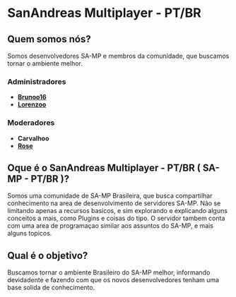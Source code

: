 # SanAndreas Multiplayer - PT/BR

## Quem somos nós?
 Somos desenvolvedores SA-MP e membros da comunidade, que buscamos tornar o ambiente melhor.

### **Administradores**
- **[Brunoo16](https://github.com/Brunoo16)**
- **[Lorenzoo](https://github.com/LouzinDeev)**
### **Moderadores**
- **Carvalhoo**
- **[Rose](https://github.com/IamNotRose)**

## Oque é o SanAndreas Multiplayer - PT/BR ( SA-MP - PT/BR )?
 Somos uma comunidade de SA-MP Brasileira, que busca compartilhar conhecimento na area de desenvolvimento de servidores SA-MP. Não se limitando apenas a recursos basicos, e sim explorando e explicando alguns conceitos a mais, como Plugins e coisas do tipo. O servidor tambem conta com uma area de programaçao similar aos assuntos do SA-MP, e mais alguns topicos.

## Qual é o objetivo?
 Buscamos tornar o ambiente Brasileiro do SA-MP melhor, informando devidadente e fazendo com que os novos desenvolvedores tenham uma base solida de conhecimento.

<!--

**Here are some ideas to get you started:**

🙋‍♀️ A short introduction - what is your organization all about?
🌈 Contribution guidelines - how can the community get involved?
👩‍💻 Useful resources - where can the community find your docs? Is there anything else the community should know?
🍿 Fun facts - what does your team eat for breakfast?
🧙 Remember, you can do mighty things with the power of [Markdown](https://docs.github.com/github/writing-on-github/getting-started-with-writing-and-formatting-on-github/basic-writing-and-formatting-syntax)
-->

